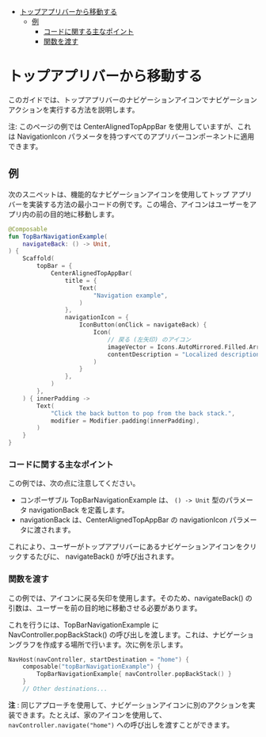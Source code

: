 - [トップアプリバーから移動する](#トップアプリバーから移動する)
  - [例](#例)
    - [コードに関する主なポイント](#コードに関する主なポイント)
    - [関数を渡す](#関数を渡す)


# トップアプリバーから移動する

このガイドでは、トップアプリバーのナビゲーションアイコンでナビゲーションアクションを実行する方法を説明します。

注: このページの例では CenterAlignedTopAppBar を使用していますが、これは NavigationIcon パラメータを持つすべてのアプリバーコンポーネントに適用できます。


## 例

次のスニペットは、機能的なナビゲーションアイコンを使用してトップ アプリバーを実装する方法の最小コードの例です。この場合、アイコンはユーザーをアプリ内の前の目的地に移動します。

```kotlin
@Composable
fun TopBarNavigationExample(
    navigateBack: () -> Unit,
) {
    Scaffold(
        topBar = {
            CenterAlignedTopAppBar(
                title = {
                    Text(
                        "Navigation example",
                    )
                },
                navigationIcon = {
                    IconButton(onClick = navigateBack) {
                        Icon(
                            // 戻る (左矢印) のアイコン
                            imageVector = Icons.AutoMirrored.Filled.ArrowBack,
                            contentDescription = "Localized description"
                        )
                    }
                },
            )
        },
    ) { innerPadding ->
        Text(
            "Click the back button to pop from the back stack.",
            modifier = Modifier.padding(innerPadding),
        )
    }
}
```


### コードに関する主なポイント

この例では、次の点に注意してください。

- コンポーザブル TopBarNavigationExample は、 `() -> Unit` 型のパラメータ navigationBack を定義します。
- navigationBack は、CenterAlignedTopAppBar の navigationIcon パラメータに渡されます。

これにより、ユーザーがトップアプリバーにあるナビゲーションアイコンをクリックするたびに、 navigateBack() が呼び出されます。


### 関数を渡す

この例では、アイコンに戻る矢印を使用します。そのため、navigateBack() の引数は、ユーザーを前の目的地に移動させる必要があります。

これを行うには、TopBarNavigationExample に NavController.popBackStack() の呼び出しを渡します。これは、ナビゲーショングラフを作成する場所で行います。次に例を示します。

```kotlin
NavHost(navController, startDestination = "home") {
    composable("topBarNavigationExample") {
        TopBarNavigationExample{ navController.popBackStack() }
    }
    // Other destinations...
```

**注** : 同じアプローチを使用して、ナビゲーションアイコンに別のアクションを実装できます。たとえば、家のアイコンを使用して、 `navController.navigate("home")` への呼び出しを渡すことができます。


